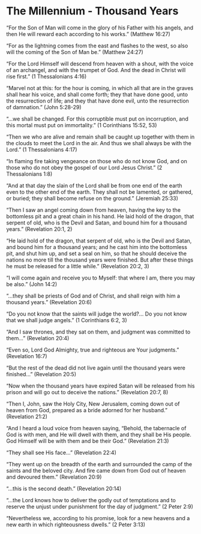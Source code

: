 The Millennium - Thousand Years
===============================

“For the Son of Man will come in the glory of his Father with his angels, and then He will reward each according to his works.” (Matthew 16:27)

“For as the lightning comes from the east and flashes to the west, so also will the coming of the Son of Man be.” (Matthew 24:27)

“For the Lord Himself will descend from heaven with a shout, with the voice of an archangel, and with the trumpet of God. And the dead in Christ will rise first.” (1 Thessalonians 4:16)

“Marvel not at this: for the hour is coming, in which all that are in the graves shall hear his voice, and shall come forth; they that have done good, unto the resurrection of life; and they that have done evil, unto the resurrection of damnation.” (John 5:28-29)

“...we shall be changed. For this corruptible must put on incorruption, and this mortal must put on immortality.” (1 Corinthians 15:52, 53)

“Then we who are alive and remain shall be caught up together with them in the clouds to meet the Lord in the air. And thus we shall always be with the Lord.” (1 Thessalonians 4:17)

“In flaming fire taking vengeance on those who do not know God, and on those who do not obey the gospel of our Lord Jesus Christ.” (2 Thessalonians 1:8)

“And at that day the slain of the Lord shall be from one end of the earth even to the other end of the earth. They shall not be lamented, or gathered, or buried; they shall become refuse on the ground.” (Jeremiah 25:33)

“Then I saw an angel coming down from heaven, having the key to the bottomless pit and a great chain in his hand. He laid hold of the dragon, that serpent of old, who is the Devil and Satan, and bound him for a thousand years.” (Revelation 20:1, 2)

“He laid hold of the dragon, that serpent of old, who is the Devil and Satan, and bound him for a thousand years; and he cast him into the bottomless pit, and shut him up, and set a seal on him, so that he should deceive the nations no more till the thousand years were finished. But after these things he must be released for a little while.” (Revelation 20:2, 3)

“I will come again and receive you to Myself: that where I am, there you may be also.” (John 14:2)

“...they shall be priests of God and of Christ, and shall reign with him a thousand years.” (Revelation 20:6)

“Do you not know that the saints will judge the world?... Do you not know that we shall judge angels.” (1 Corinthians 6:2, 3)

“And I saw thrones, and they sat on them, and judgment was committed to them...” (Revelation 20:4)

“Even so, Lord God Almighty, true and righteous are Your judgments.” (Revelation 16:7)

“But the rest of the dead did not live again until the thousand years were finished...” (Revelation 20:5)

“Now when the thousand years have expired Satan will be released from his prison and will go out to deceive the nations.” (Revelation 20:7, 8)

“Then I, John, saw the Holy City, New Jerusalem, coming down out of heaven from God, prepared as a bride adorned for her husband.” (Revelation 21:2)

“And I heard a loud voice from heaven saying, “Behold, the tabernacle of God is with men, and He will dwell with them, and they shall be His people. God Himself will be with them and be their God.” (Revelation 21:3)

“They shall see His face...” (Revelation 22:4)

“They went up on the breadth of the earth and surrounded the camp of the saints and the beloved city. And fire came down from God out of heaven and devoured them.” (Revelation 20:9)

“...this is the second death.” (Revelation 20:14)

“...the Lord knows how to deliver the godly out of temptations and to reserve the unjust under punishment for the day of judgment.” (2 Peter 2:9)

“Nevertheless we, according to his promise, look for a new heavens and a new earth in which righteousness dwells.” (2 Peter 3:13)


<!--
References:
14-N A Thousand Years in Jail.pdf
-->
